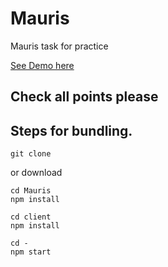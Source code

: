 # Mauris

Mauris task for practice

[See Demo here](https://mauris.herokuapp.com/)

## Check all points please

## Steps for bundling.
```
git clone
```
or download

```
cd Mauris
npm install

cd client
npm install

cd -
npm start
```
